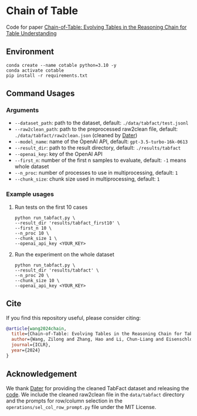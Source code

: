 # Chain of Table

Code for paper [Chain-of-Table: Evolving Tables in the Reasoning Chain for Table Understanding](https://arxiv.org/abs/2401.04398)

## Environment

```shell
conda create --name cotable python=3.10 -y
conda activate cotable
pip install -r requirements.txt 
```

## Command Usages

### Arguments

- `--dataset_path`: path to the dataset, default: `./data/tabfact/test.jsonl`
- `--raw2clean_path`: path to the preprocessed raw2clean file, default: `./data/tabfact/raw2clean.json` (cleaned by [Dater](https://arxiv.org/pdf/2301.13808.pdf))
- `--model_name`: name of the OpenAI API, default: `gpt-3.5-turbo-16k-0613`
- `--result_dir`: path to the result directory, default: `./results/tabfact`
- `--openai_key`: key of the OpenAI API
- `--first_n`: number of the first n samples to evaluate, default: `-1` means whole dataset
- `--n_proc`: number of processes to use in multiprocessing, default: `1`
- `--chunk_size`: chunk size used in multiprocessing, default: `1`

### Example usages

1. Run tests on the first 10 cases

   ```shell
   python run_tabfact.py \
   --result_dir 'results/tabfact_first10' \
   --first_n 10 \
   --n_proc 10 \
   --chunk_size 1 \
   --openai_api_key <YOUR_KEY>
   ```

2. Run the experiment on the whole dataset

   ```shell
   python run_tabfact.py \
   --result_dir 'results/tabfact' \
   --n_proc 20 \
   --chunk_size 10 \
   --openai_api_key <YOUR_KEY>
   ```

## Cite

If you find this repository useful, please consider citing:

```bibtex
@article{wang2024chain,
  title={Chain-of-Table: Evolving Tables in the Reasoning Chain for Table Understanding},
  author={Wang, Zilong and Zhang, Hao and Li, Chun-Liang and Eisenschlos, Julian Martin and Perot, Vincent and Wang, Zifeng and Miculicich, Lesly and Fujii, Yasuhisa and Shang, Jingbo and Lee, Chen-Yu and Pfister, Tomas},
  journal={ICLR},
  year={2024}
}
```

## Acknowledgement

We thank [Dater](https://arxiv.org/pdf/2301.13808.pdf) for providing the cleaned TabFact dataset and releasing the [code](https://github.com/AlibabaResearch/DAMO-ConvAI/tree/main/dater). We include the cleaned raw2clean file in the `data/tabfact` directory and the prompts for row/column selection in the `operations/sel_col_row_prompt.py` file under the MIT License.